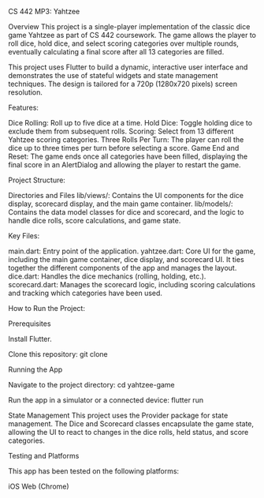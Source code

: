 CS 442 MP3: Yahtzee

Overview
This project is a single-player implementation of the classic dice game Yahtzee as part of CS 442 coursework. The game allows the player to roll dice, hold dice, and select scoring categories over multiple rounds, eventually calculating a final score after all 13 categories are filled.

This project uses Flutter to build a dynamic, interactive user interface and demonstrates the use of stateful widgets and state management techniques. The design is tailored for a 720p (1280x720 pixels) screen resolution.

Features:

Dice Rolling: Roll up to five dice at a time.
Hold Dice: Toggle holding dice to exclude them from subsequent rolls.
Scoring: Select from 13 different Yahtzee scoring categories.
Three Rolls Per Turn: The player can roll the dice up to three times per turn before selecting a score.
Game End and Reset: The game ends once all categories have been filled, displaying the final score in an AlertDialog and allowing the player to restart the game.


Project Structure:

Directories and Files
lib/views/: Contains the UI components for the dice display, scorecard display, and the main game container.
lib/models/: Contains the data model classes for dice and scorecard, and the logic to handle dice rolls, score calculations, and game state.

Key Files:

main.dart: Entry point of the application.
yahtzee.dart: Core UI for the game, including the main game container, dice display, and scorecard UI. It ties together the different components of the app and manages the layout.
dice.dart: Handles the dice mechanics (rolling, holding, etc.).
scorecard.dart: Manages the scorecard logic, including scoring calculations and tracking which categories have been used.

How to Run the Project:

Prerequisites

Install Flutter.

Clone this repository: git clone <repository-url>

Running the App

Navigate to the project directory: cd yahtzee-game

Run the app in a simulator or a connected device: flutter run


State Management
This project uses the Provider package for state management. The Dice and Scorecard classes encapsulate the game state, allowing the UI to react to changes in the dice rolls, held status, and score categories.

Testing and Platforms

This app has been tested on the following platforms:

iOS
Web (Chrome)

